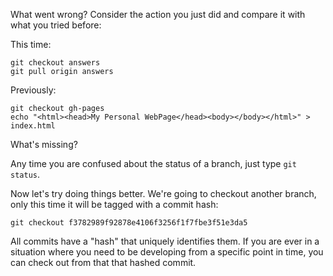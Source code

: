 What went wrong? Consider the action you just did and compare it with what you tried before:

This time:
```
git checkout answers
git pull origin answers
```

Previously:
```
git checkout gh-pages
echo "<html><head>My Personal WebPage</head><body></body></html>" > index.html
```

What's missing?

Any time you are confused about the status of a branch, just type `git status`.

Now let's try doing things better. We're going to checkout another branch, only this time it will be tagged with a commit hash:
```
git checkout f3782989f92878e4106f3256f1f7fbe3f51e3da5
```
All commits have a "hash" that uniquely identifies them. If you are ever in a situation where you need to be developing from a specific point in time, you can check out from that that hashed commit.